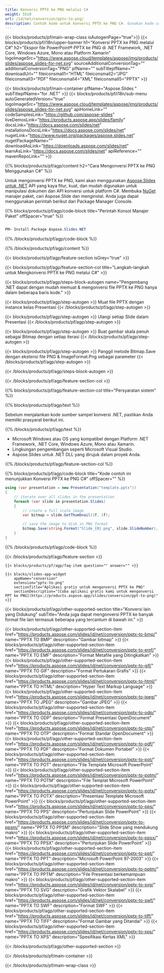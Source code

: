```yaml
---
title: Konversi PPTX ke PNG melalui C#
weight: 5510
url: /id/net/conversion/pptx-to-png/ 
description: Contoh kode untuk konversi PPTX ke PNG C#. Gunakan kode contoh API untuk file PPTX batch ke konversi PNG dalam VB.NET, Asp.NET atau aplikasi berbasis .NET.
---
```


{{< blocks/products/pf/main-wrap-class isAutogenPage="true">}}
{{< blocks/products/pf/i18n/upper-banner h1="Konversi PPTX ke PNG melalui C#" h2="Ekspor file PowerPoint® PPTX ke PNG di .NET Framework, .NET Core, Windows Azure, Mono atau Platform Xamarin" logoImageSrc="https://www.aspose.cloud/templates/aspose/img/products/slides/aspose_slides-for-net.svg" sourceAdditionalConversionTag="" additionalConversionTag="PNG" pfName="" subTitlepfName="" downloadUrl="" fileiconsmall1="HTML" fileiconsmall2="JPG" fileiconsmall3="PDF" fileiconsmall4="XML" fileiconsmall5="PPTX" >}}

{{< blocks/products/pf/main-container pfName="Aspose.Slides " subTitlepfName="for .NET" >}}
{{< blocks/products/pf/i18n/sub-menu autoGeneratedVersion="true" logoImageSrc="https://www.aspose.cloud/templates/aspose/img/products/slides/aspose_slides-for-net.svg" apiHomeLink="" codeSamplesLink="https://github.com/aspose-slides" liveDemosLink="https://products.aspose.app/slides/family" docsLink="https://docs.aspose.com/slides/net" installationsDocsLink="https://docs.aspose.com/slides/net" nugetLink="https://www.nuget.org/packages/aspose.slides.net" nugetPackageName="" downloadAsLink="https://downloads.aspose.com/slides/net" learnAsLink="https://docs.aspose.com/slides/net" apiReference="" mavenRepoLink="" >}}

{{% blocks/products/pf/agp/content h2="Cara Mengonversi PPTX ke PNG Menggunakan C#" %}}

 Untuk mengonversi PPTX ke PNG, kami akan menggunakan
 [Aspose.Slides untuk .NET](https://products.aspose.com/slides/id/net)
 API yang kaya fitur, kuat, dan mudah digunakan untuk manipulasi dokumen dan API konversi untuk platform C#. Membuka
 [NuGet](https://www.nuget.org/packages/aspose.slides.net)
 manajer paket, cari
 Aspose.Slide
 dan menginstal. Anda juga dapat menggunakan perintah berikut dari Package Manager Console.

{{% blocks/products/pf/agp/code-block title="Perintah Konsol Manajer Paket" offSpacer="true" %}}

```cs

PM> Install-Package Aspose.Slides.NET

```

{{% /blocks/products/pf/agp/code-block %}}

{{% /blocks/products/pf/agp/content %}}

{{< blocks/products/pf/agp/feature-section isGrey="true" >}}


{{< blocks/products/pf/agp/feature-section-col title="Langkah-langkah untuk Mengkonversi PPTX ke PNG melalui C#" >}}

{{< blocks/products/pf/agp/steps-block-autogen name="Pengembang .NET dapat dengan mudah memuat & mengonversi file PPTX ke PNG hanya dalam beberapa baris kode." >}}

{{< blocks/products/pf/agp/step-autogen >}}
Muat file PPTX dengan instance kelas Presentasi
{{< /blocks/products/pf/agp/step-autogen >}}

{{< blocks/products/pf/agp/step-autogen >}}
Ulangi setiap Slide dalam Presentasi
{{< /blocks/products/pf/agp/step-autogen >}}

{{< blocks/products/pf/agp/step-autogen >}}
Buat gambar skala penuh sebagai Bitmap dengan setiap iterasi
{{< /blocks/products/pf/agp/step-autogen >}}

{{< blocks/products/pf/agp/step-autogen >}}
Panggil metode Bitmap.Save dengan ekstensi file PNG & ImageFormat.Png sebagai parameter
{{< /blocks/products/pf/agp/step-autogen >}}

{{< /blocks/products/pf/agp/steps-block-autogen >}}

{{< /blocks/products/pf/agp/feature-section-col >}}

{{% blocks/products/pf/agp/feature-section-col title="Persyaratan sistem" %}}

{{% blocks/products/pf/agp/text %}}

 Sebelum menjalankan kode sumber sampel konversi .NET, pastikan Anda memiliki prasyarat berikut ini.

{{% /blocks/products/pf/agp/text %}}

- Microsoft Windows atau OS yang kompatibel dengan Platform .NET Framework, .NET Core, Windows Azure, Mono atau Xamarin.
- Lingkungan pengembangan seperti Microsoft Visual Studio.
- Aspose.Slides untuk .NET DLL yang dirujuk dalam proyek Anda.

{{% /blocks/products/pf/agp/feature-section-col %}}

{{% blocks/products/pf/agp/code-block title="Kode contoh ini menunjukkan Konversi PPTX ke PNG C#" offSpacer="" %}}

```cs
using (var presentation = new Presentation("template.pptx"))
{
    // iterate over all slides in the presentation
    foreach (var slide in presentation.Slides)
    {
        // create a full scale image
        var bitmap = slide.GetThumbnail(1f, 1f);

        // save the image to disk in PNG format
        bitmap.Save(string.Format("Slide_{0}.png", slide.SlideNumber), System.Drawing.Imaging.ImageFormat.Png);
    }
} 

```

{{% /blocks/products/pf/agp/code-block %}}

{{< /blocks/products/pf/agp/feature-section >}}

    {{< blocks/products/pf/agp/faq-item question="" answer="" >}}
 

<!-- aboutfile Starts -->

<!-- aboutfile Ends -->

    {{< blocks/slides-app-widget 
        appName="conversion"
        extension="pptx-to-png"
        sectionTitle="Aplikasi gratis untuk mengonversi PPTX ke PNG" 
        sectionDescription="[Coba aplikasi gratis kami untuk mengonversi PPT ke PNG](https://products.aspose.app/slides/conversion/ppt-to-png)" 
    >}}
    
{{< blocks/products/pf/agp/other-supported-section title="Konversi lain yang Didukung" subTitle="Anda juga dapat mengonversi PPTX ke banyak format file lain termasuk beberapa yang tercantum di bawah ini." >}}

{{< blocks/products/pf/agp/other-supported-section-item href="https://products.aspose.com/slides/id/net/conversion/pptx-to-bmp/" name="PPTX TO BMP" description="Gambar bitmap" >}}
{{< blocks/products/pf/agp/other-supported-section-item href="https://products.aspose.com/slides/id/net/conversion/pptx-to-emf/" name="PPTX TO EMF" description="Format Metafile yang Ditingkatkan" >}}
{{< blocks/products/pf/agp/other-supported-section-item href="https://products.aspose.com/slides/id/net/conversion/pptx-to-gif/" name="PPTX TO GIF" description="Format Pertukaran Grafis" >}}
{{< blocks/products/pf/agp/other-supported-section-item href="https://products.aspose.com/slides/id/net/conversion/pptx-to-html/" name="PPTX TO HTML" description="Hyper Text Markup Language" >}}
{{< blocks/products/pf/agp/other-supported-section-item href="https://products.aspose.com/slides/id/net/conversion/pptx-to-jpeg/" name="PPTX TO JPEG" description="Gambar JPEG" >}}
{{< blocks/products/pf/agp/other-supported-section-item href="https://products.aspose.com/slides/id/net/conversion/pptx-to-odp/" name="PPTX TO ODP" description="Format Presentasi OpenDocument" >}}
{{< blocks/products/pf/agp/other-supported-section-item href="https://products.aspose.com/slides/id/net/conversion/pptx-to-otp/" name="PPTX TO OTP" description="Format Standar OpenDocument" >}}
{{< blocks/products/pf/agp/other-supported-section-item href="https://products.aspose.com/slides/id/net/conversion/pptx-to-pdf/" name="PPTX TO PDF" description="Format Dokumen Portabel" >}}
{{< blocks/products/pf/agp/other-supported-section-item href="https://products.aspose.com/slides/id/net/conversion/pptx-to-pot/" name="PPTX TO POT" description="File Template Microsoft PowerPoint" >}}
{{< blocks/products/pf/agp/other-supported-section-item href="https://products.aspose.com/slides/id/net/conversion/pptx-to-potm/" name="PPTX TO POTM" description="File Templat Microsoft PowerPoint" >}}
{{< blocks/products/pf/agp/other-supported-section-item href="https://products.aspose.com/slides/id/net/conversion/pptx-to-potx/" name="PPTX TO POTX" description="Presentasi Template Microsoft PowerPoint" >}}
{{< blocks/products/pf/agp/other-supported-section-item href="https://products.aspose.com/slides/id/net/conversion/pptx-to-pps/" name="PPTX TO PPS" description="Pertunjukan Slide PowerPoint" >}}
{{< blocks/products/pf/agp/other-supported-section-item href="https://products.aspose.com/slides/id/net/conversion/pptx-to-ppsm/" name="PPTX TO PPSM" description="Slide Show yang mendukung makro" >}}
{{< blocks/products/pf/agp/other-supported-section-item href="https://products.aspose.com/slides/id/net/conversion/pptx-to-ppsx/" name="PPTX TO PPSX" description="Pertunjukan Slide PowerPoint" >}}
{{< blocks/products/pf/agp/other-supported-section-item href="https://products.aspose.com/slides/id/net/conversion/pptx-to-ppt/" name="PPTX TO PPT" description="Microsoft PowerPoint 97-2003" >}}
{{< blocks/products/pf/agp/other-supported-section-item href="https://products.aspose.com/slides/id/net/conversion/pptx-to-pptm/" name="PPTX TO PPTM" description="File Presentasi berkemampuan makro" >}}
{{< blocks/products/pf/agp/other-supported-section-item href="https://products.aspose.com/slides/id/net/conversion/pptx-to-svg/" name="PPTX TO SVG" description="Grafik Vektor Skalabel" >}}
{{< blocks/products/pf/agp/other-supported-section-item href="https://products.aspose.com/slides/id/net/conversion/pptx-to-swf/" name="PPTX TO SWF" description="Format SWF" >}}
{{< blocks/products/pf/agp/other-supported-section-item href="https://products.aspose.com/slides/id/net/conversion/pptx-to-tiff/" name="PPTX TO TIFF" description="Format Gambar yang Ditandai" >}}
{{< blocks/products/pf/agp/other-supported-section-item href="https://products.aspose.com/slides/id/net/conversion/pptx-to-xps/" name="PPTX TO XPS" description="Spesifikasi Kertas XML" >}}

{{< /blocks/products/pf/agp/other-supported-section >}}

{{< /blocks/products/pf/main-container >}}
    
{{< /blocks/products/pf/main-wrap-class >}}